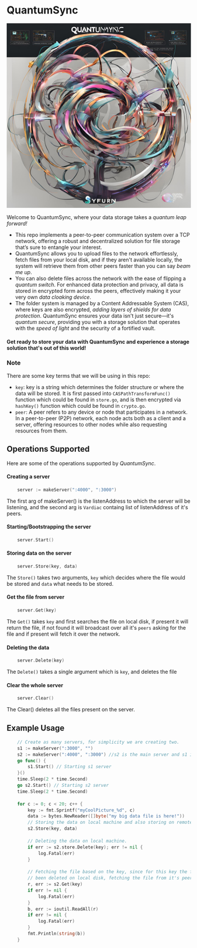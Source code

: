 # QuantumSync
![QuantumSync](./quantumsync%20.jpg)

Welcome to QuantumSync, where your data storage takes a _quantum leap forward!_ <br />
* This repo implements a peer-to-peer communication system over a TCP network, offering a robust and decentralized solution for file storage that’s sure to entangle your interest. 
* QuantumSync allows you to upload files to the network effortlessly, fetch files from your local disk, and if they aren't available locally, the system will retrieve them from other peers faster than you can say _beam me up_. 
* You can also delete files across the network with the ease of flipping a _quantum switch_. For enhanced data protection and privacy, all data is stored in encrypted form across the peers, effectively making it your very own _data cloaking device_. 
* The folder system is managed by a Content Addressable System (CAS), where keys are also encrypted, _adding layers of shields for data protection_. QuantumSync ensures your data isn't just secure—it's _quantum secure_, providing you with a storage solution that operates with the _speed of light_ and the security of a fortified vault.<br> 
#### Get ready to store your data with QuantumSync and experience a storage solution that's out of this world!

### Note
There are some key terms that we will be using in this repo:
* ``key``: key is a string which determines the folder structure or where the data will be stored. It is first passed into ``CASPathTransformFunc()`` function which could be found in ``store.go``, and is then encrypted via ``hashKey()`` function which could be found in ``crypto.go``. 
* ``peer``: A peer refers to any device or node that participates in a network. In a peer-to-peer (P2P) network, each node acts both as a client and a server, offering resources to other nodes while also requesting resources from them.  

## Operations Supported 
Here are some of the operations supported by _QuantumSync_.
#### Creating a server
```go
    server := makeServer(":4000", ":3000")
```
The first arg of makeServer() is the listenAddress to which the server will be listening, and the second arg is ``Vardiac`` containg list of listenAddress of it's peers.

#### Starting/Bootstrapping the server
``` go
    server.Start()
```

#### Storing data on the server
``` go
    server.Store(key, data)
```
The ``Store()`` takes two arguments, ``key`` which decides where the file would be stored and ``data`` what needs to be stored.

#### Get the file from server
``` go
    server.Get(key)
```
The ``Get()`` takes ``key`` and first searches the file on local disk, if present it will return the file, if not found it will broadcast over all it's ``peers`` asking for the file and if present will fetch it over the network.

#### Deleting the data 
``` go
    server.Delete(key)
```
The ``Delete()`` takes a single argument which is ``key``, and deletes the file

#### Clear the whole server
``` go
    server.Clear()
```
The Clear() deletes all the files present on the server. 

## Example Usage
```go 
    // Create as many servers, for simplicity we are creating two. 
    s1 := makeServer(":3000", "")
	s2 := makeServer(":4000", ":3000") //s2 is the main server and s1 is it's peer.
	go func() {
		s1.Start() // Starting s1 server
	}()
	time.Sleep(2 * time.Second)
	go s2.Start() // Starting s2 server
	time.Sleep(2 * time.Second) 

	for c := 0; c < 20; c++ {
		key := fmt.Sprintf("myCoolPicture_%d", c)
		data := bytes.NewReader([]byte("my big data file is here!"))
        // Storing the data on local machine and also storing on remote peers.
		s2.Store(key, data)

        // Deleting the data on local machine.
		if err := s2.store.Delete(key); err != nil {
			log.Fatal(err)
		}
         
        // Fetching the file based on the key, since for this key the file has
        // been deleted on local disk, fetching the file from it's peers. 
		r, err := s2.Get(key)
		if err != nil {
			log.Fatal(err)
		}
		b, err := ioutil.ReadAll(r)
		if err != nil {
			log.Fatal(err)
		}
        fmt.Println(string(b))
	}
```